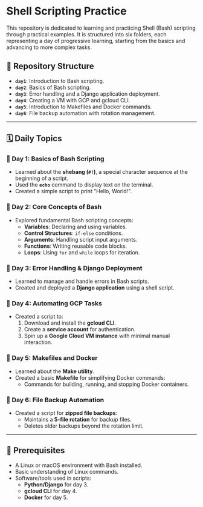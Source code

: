 <h1> Shell Scripting Practice </h1>
This repository is dedicated to learning and practicing Shell (Bash) scripting through practical examples. It is structured into six folders, each representing a day of progressive learning, starting from the basics and advancing to more complex tasks.

## 📂 Repository Structure

-   **`day1`**: Introduction to Bash scripting.
-   **`day2`**: Basics of Bash scripting.
-   **`day3`**: Error handling and a Django application deployment.
-   **`day4`**: Creating a VM with GCP and gcloud CLI.
-   **`day5`**: Introduction to Makefiles and Docker commands.
-   **`day6`**: File backup automation with rotation management.

----------

## 🗓️ Daily Topics

### 📅 Day 1: Basics of Bash Scripting

-   Learned about the **shebang (`#!`)**, a special character sequence at the beginning of a script.
-   Used the **`echo`** command to display text on the terminal.
-   Created a simple script to print "Hello, World!".

### 📅 Day 2: Core Concepts of Bash

-   Explored fundamental Bash scripting concepts:
    -   **Variables**: Declaring and using variables.
    -   **Control Structures**: `if-else` conditions.
    -   **Arguments**: Handling script input arguments.
    -   **Functions**: Writing reusable code blocks.
    -   **Loops**: Using `for` and `while` loops for iteration.

### 📅 Day 3: Error Handling & Django Deployment

-   Learned to manage and handle errors in Bash scripts.
-   Created and deployed a **Django application** using a shell script.

### 📅 Day 4: Automating GCP Tasks

-   Created a script to:
    1.  Download and install the **gcloud CLI**.
    2.  Create a **service account** for authentication.
    3.  Spin up a **Google Cloud VM instance** with minimal manual interaction.

### 📅 Day 5: Makefiles and Docker

-   Learned about the **Make utility**.
-   Created a basic **Makefile** for simplifying Docker commands:
    -   Commands for building, running, and stopping Docker containers.

### 📅 Day 6: File Backup Automation

-   Created a script for **zipped file backups**:
    -   Maintains a **5-file rotation** for backup files.
    -   Deletes older backups beyond the rotation limit.

----------

## 🔧 Prerequisites

-   A Linux or macOS environment with Bash installed.
-   Basic understanding of Linux commands.
-   Software/tools used in scripts:
    -   **Python/Django** for day 3.
    -   **gcloud CLI** for day 4.
    -   **Docker** for day 5.


